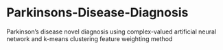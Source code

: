 # Parkinsons-Disease-Diagnosis
Parkinson’s disease novel diagnosis using complex-valued artificial neural network and k-means clustering feature weighting method
